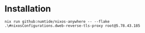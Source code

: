 # Installation

```
nix run github:numtide/nixos-anywhere -- --flake .\#nixosConfigurations.dweb-reverse-tls-proxy root@5.78.43.185
```

